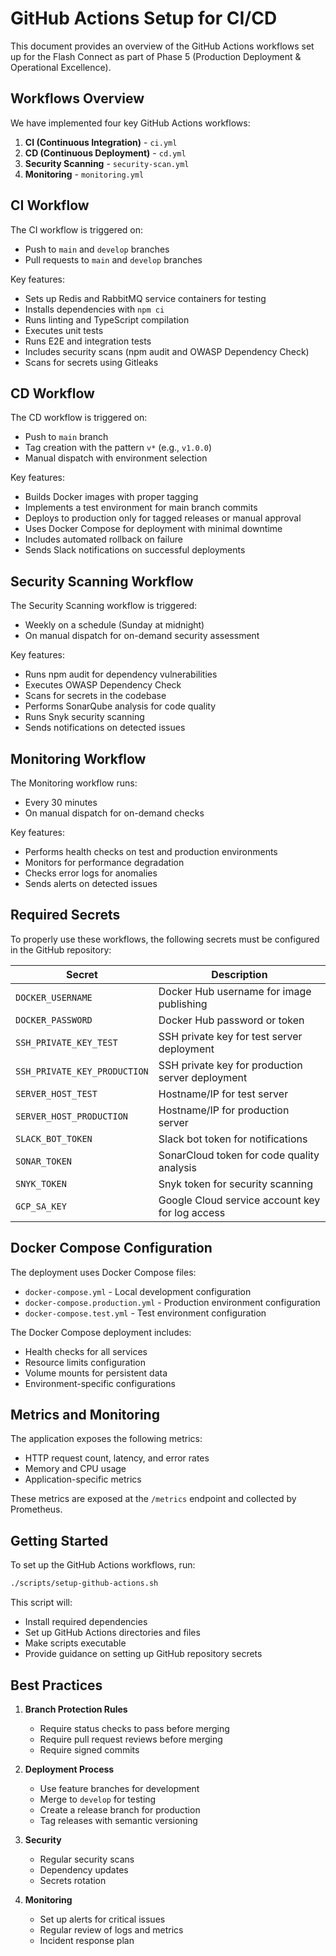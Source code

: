 # GitHub Actions Setup for CI/CD

This document provides an overview of the GitHub Actions workflows set up for the Flash Connect as part of Phase 5 (Production Deployment & Operational Excellence).

## Workflows Overview

We have implemented four key GitHub Actions workflows:

1. **CI (Continuous Integration)** - `ci.yml`
2. **CD (Continuous Deployment)** - `cd.yml`
3. **Security Scanning** - `security-scan.yml`
4. **Monitoring** - `monitoring.yml`

## CI Workflow

The CI workflow is triggered on:
- Push to `main` and `develop` branches
- Pull requests to `main` and `develop` branches

Key features:
- Sets up Redis and RabbitMQ service containers for testing
- Installs dependencies with `npm ci`
- Runs linting and TypeScript compilation
- Executes unit tests
- Runs E2E and integration tests
- Includes security scans (npm audit and OWASP Dependency Check)
- Scans for secrets using Gitleaks

## CD Workflow

The CD workflow is triggered on:
- Push to `main` branch
- Tag creation with the pattern `v*` (e.g., `v1.0.0`)
- Manual dispatch with environment selection

Key features:
- Builds Docker images with proper tagging
- Implements a test environment for main branch commits
- Deploys to production only for tagged releases or manual approval
- Uses Docker Compose for deployment with minimal downtime
- Includes automated rollback on failure
- Sends Slack notifications on successful deployments

## Security Scanning Workflow

The Security Scanning workflow is triggered:
- Weekly on a schedule (Sunday at midnight)
- On manual dispatch for on-demand security assessment

Key features:
- Runs npm audit for dependency vulnerabilities
- Executes OWASP Dependency Check
- Scans for secrets in the codebase
- Performs SonarQube analysis for code quality
- Runs Snyk security scanning
- Sends notifications on detected issues

## Monitoring Workflow

The Monitoring workflow runs:
- Every 30 minutes
- On manual dispatch for on-demand checks

Key features:
- Performs health checks on test and production environments
- Monitors for performance degradation
- Checks error logs for anomalies
- Sends alerts on detected issues

## Required Secrets

To properly use these workflows, the following secrets must be configured in the GitHub repository:

| Secret | Description |
|--------|-------------|
| `DOCKER_USERNAME` | Docker Hub username for image publishing |
| `DOCKER_PASSWORD` | Docker Hub password or token |
| `SSH_PRIVATE_KEY_TEST` | SSH private key for test server deployment |
| `SSH_PRIVATE_KEY_PRODUCTION` | SSH private key for production server deployment |
| `SERVER_HOST_TEST` | Hostname/IP for test server |
| `SERVER_HOST_PRODUCTION` | Hostname/IP for production server |
| `SLACK_BOT_TOKEN` | Slack bot token for notifications |
| `SONAR_TOKEN` | SonarCloud token for code quality analysis |
| `SNYK_TOKEN` | Snyk token for security scanning |
| `GCP_SA_KEY` | Google Cloud service account key for log access |

## Docker Compose Configuration

The deployment uses Docker Compose files:

- `docker-compose.yml` - Local development configuration
- `docker-compose.production.yml` - Production environment configuration
- `docker-compose.test.yml` - Test environment configuration

The Docker Compose deployment includes:
- Health checks for all services
- Resource limits configuration
- Volume mounts for persistent data
- Environment-specific configurations

## Metrics and Monitoring

The application exposes the following metrics:
- HTTP request count, latency, and error rates
- Memory and CPU usage
- Application-specific metrics

These metrics are exposed at the `/metrics` endpoint and collected by Prometheus.

## Getting Started

To set up the GitHub Actions workflows, run:

```bash
./scripts/setup-github-actions.sh
```

This script will:
- Install required dependencies
- Set up GitHub Actions directories and files
- Make scripts executable
- Provide guidance on setting up GitHub repository secrets

## Best Practices

1. **Branch Protection Rules**
   - Require status checks to pass before merging
   - Require pull request reviews before merging
   - Require signed commits

2. **Deployment Process**
   - Use feature branches for development
   - Merge to `develop` for testing
   - Create a release branch for production
   - Tag releases with semantic versioning

3. **Security**
   - Regular security scans
   - Dependency updates
   - Secrets rotation

4. **Monitoring**
   - Set up alerts for critical issues
   - Regular review of logs and metrics
   - Incident response plan